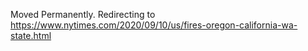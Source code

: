 Moved Permanently. Redirecting to
https://www.nytimes.com/2020/09/10/us/fires-oregon-california-wa-state.html
